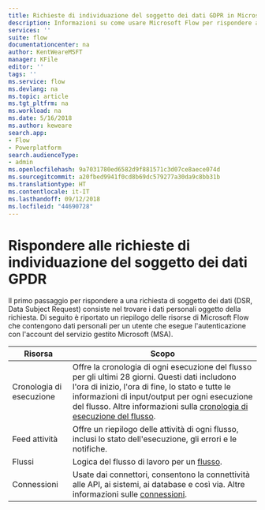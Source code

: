 ```yaml
---
title: Richieste di individuazione del soggetto dei dati GDPR in Microsoft Flow per account del servizio gestito Microsoft (MSA) | Microsoft Docs
description: Informazioni su come usare Microsoft Flow per rispondere alle richieste di individuazione del soggetto dei dati GPDR per gli account Microsoft.
services: ''
suite: flow
documentationcenter: na
author: KentWeareMSFT
manager: KFile
editor: ''
tags: ''
ms.service: flow
ms.devlang: na
ms.topic: article
ms.tgt_pltfrm: na
ms.workload: na
ms.date: 5/16/2018
ms.author: keweare
search.app:
- Flow
- Powerplatform
search.audienceType:
- admin
ms.openlocfilehash: 9a7031780ed6582d9f881571c3d07ce8aece074d
ms.sourcegitcommit: a20fbed9941f0cd8b69dc579277a30da9c8bb31b
ms.translationtype: HT
ms.contentlocale: it-IT
ms.lasthandoff: 09/12/2018
ms.locfileid: "44690728"
---
```

# <a name="respond-to-gdpr-data-subject-discovery-requests"></a>Rispondere alle richieste di individuazione del soggetto dei dati GPDR 

Il primo passaggio per rispondere a una richiesta di soggetto dei dati (DSR, Data Subject Request) consiste nel trovare i dati personali oggetto della richiesta.
Di seguito è riportato un riepilogo delle risorse di Microsoft Flow che contengono dati personali per un utente che esegue l'autenticazione con l'account del servizio gestito Microsoft (MSA).

|Risorsa|Scopo|
|-----|-----|
|Cronologia di esecuzione|Offre la cronologia di ogni esecuzione del flusso per gli ultimi 28 giorni. Questi dati includono l'ora di inizio, l'ora di fine, lo stato e tutte le informazioni di input/output per ogni esecuzione del flusso. Altre informazioni sulla [cronologia di esecuzione del flusso](https://flow.microsoft.com/blog/download-history-recurrence/).|
|Feed attività| Offre un riepilogo delle attività di ogni flusso, inclusi lo stato dell'esecuzione, gli errori e le notifiche.|
|Flussi|Logica del flusso di lavoro per un [flusso](https://docs.microsoft.com/flow/get-started-logic-flow).|
|Connessioni|Usate dai connettori, consentono la connettività alle API, ai sistemi, ai database e così via. Altre informazioni sulle [connessioni](add-manage-connections.md).|

